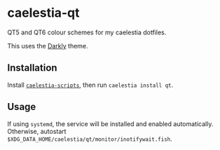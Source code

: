 # caelestia-qt

QT5 and QT6 colour schemes for my caelestia dotfiles.

This uses the [Darkly](https://github.com/Bali10050/Darkly) theme.

## Installation

Install [`caelestia-scripts`](https://github.com/caelestia-dots/scripts.git),
then run `caelestia install qt`.

## Usage

If using `systemd`, the service will be installed and enabled automatically.
Otherwise, autostart `$XDG_DATA_HOME/caelestia/qt/monitor/inotifywait.fish`.
